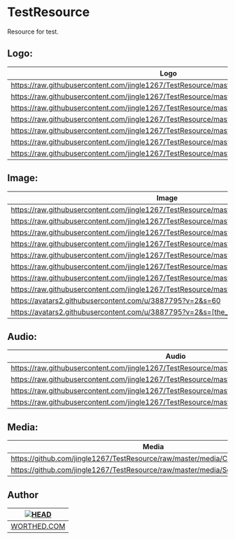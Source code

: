 TestResource
============

Resource for test.


Logo:
-------

| Logo                                                                                         |
| -------------------------------------------------------------------------------------------- |
| https://raw.githubusercontent.com/jingle1267/TestResource/master/imgs/ic_launcher_36.png     |
| https://raw.githubusercontent.com/jingle1267/TestResource/master/imgs/ic_launcher_48.png     |
| https://raw.githubusercontent.com/jingle1267/TestResource/master/imgs/ic_launcher_72.png     |
| https://raw.githubusercontent.com/jingle1267/TestResource/master/imgs/ic_launcher_96.png     |
| https://raw.githubusercontent.com/jingle1267/TestResource/master/imgs/ic_launcher_128.png    |
| https://raw.githubusercontent.com/jingle1267/TestResource/master/imgs/ic_launcher_144.png    |
| https://raw.githubusercontent.com/jingle1267/TestResource/master/imgs/ic_launcher_192.png    |


Image:
-------

| Image                                                                                        |
| -------------------------------------------------------------------------------------------- |
| https://raw.githubusercontent.com/jingle1267/TestResource/master/imgs/Tulips.jpg             |
| https://raw.githubusercontent.com/jingle1267/TestResource/master/imgs/Penguins.jpg           |
| https://raw.githubusercontent.com/jingle1267/TestResource/master/imgs/Lighthouse.jpg         |
| https://raw.githubusercontent.com/jingle1267/TestResource/master/imgs/Koala.jpg              |
| https://raw.githubusercontent.com/jingle1267/TestResource/master/imgs/Jellyfish.jpg          |
| https://raw.githubusercontent.com/jingle1267/TestResource/master/imgs/Hydrangeas.jpg         |
| https://raw.githubusercontent.com/jingle1267/TestResource/master/imgs/Desert.jpg             |
| https://raw.githubusercontent.com/jingle1267/TestResource/master/imgs/Chrysanthemum.jpg      |
| https://avatars2.githubusercontent.com/u/3887795?v=2&s=60                                    |
| https://avatars2.githubusercontent.com/u/3887795?v=2&s=[the_width_of_picture_you_want]       |

Audio:
-------

| Audio                                                                                        |
| -------------------------------------------------------------------------------------------- |
| https://raw.githubusercontent.com/jingle1267/TestResource/master/audios/KissTheRain.mp3      |
| https://raw.githubusercontent.com/jingle1267/TestResource/master/audios/ArredondoBurning.mp3 |
| https://raw.githubusercontent.com/jingle1267/TestResource/master/audios/LiangZhu.mp3         |
| https://raw.githubusercontent.com/jingle1267/TestResource/master/audios/IevanPolkka.mp3      |


Media:
------
| Media                                                                                        |
| -------------------------------------------------------------------------------------------- |
| https://github.com/jingle1267/TestResource/raw/master/media/Cannon.mp4                       |
| https://github.com/jingle1267/TestResource/raw/master/media/SomeoneLikeYou.mp4               |

Author
------
| [![HEAD](https://avatars2.githubusercontent.com/u/3887795?v=2&s=120)](http://worthed.com "Visit worthed.com") |
|---|
| [WORTHED.COM](http://worthed.com) |
